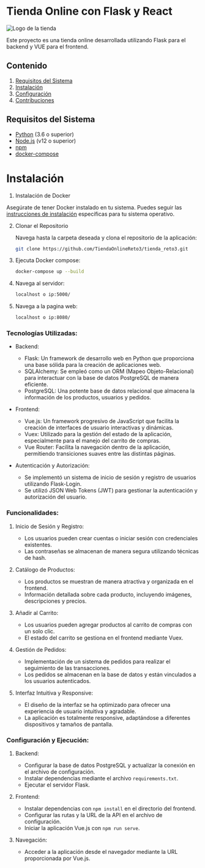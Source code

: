 # Tienda Online con Flask y React

![Logo de la tienda](ruta/al/logo.png)

Este proyecto es una tienda online desarrollada utilizando Flask para el backend y VUE para el frontend.

## Contenido

1. [Requisitos del Sistema](#requisitos-del-sistema)
2. [Instalación](#instalación)
3. [Configuración](#configuración)
4. [Contribuciones](#contribuciones)

## Requisitos del Sistema

- [Python](https://www.python.org/) (3.6 o superior)
- [Node.js](https://nodejs.org/) (v12 o superior)
- [npm](https://www.npmjs.com/)
- [docker-compose](https://docs.docker.com/compose/)

# Instalación

1. Instalación de Docker

Asegúrate de tener Docker instalado en tu sistema. Puedes seguir las [instrucciones de instalación](https://docs.docker.com/get-docker/) específicas para tu sistema operativo.

2. Clonar el Repositorio

   Navega hasta la carpeta deseada y clona el repositorio de la aplicación:

   ```bash
   git clone https://github.com/TiendaOnlineReto3/tienda_reto3.git
   ```

3. Ejecuta Docker compose:

   ```bash
   docker-compose up --build
   ```

4. Navega al servidor:

   ```bash
   localhost o ip:5000/
   ```

5. Navega a la pagina web:

   ```bash
   localhost o ip:8080/
   ```
### Tecnologías Utilizadas:

-   Backend:

    -   Flask: Un framework de desarrollo web en Python que proporciona una base sólida para la creación de aplicaciones web.
    -   SQLAlchemy: Se empleó como un ORM (Mapeo Objeto-Relacional) para interactuar con la base de datos PostgreSQL de manera eficiente.
    -   PostgreSQL: Una potente base de datos relacional que almacena la información de los productos, usuarios y pedidos.
-   Frontend:

    -   Vue.js: Un framework progresivo de JavaScript que facilita la creación de interfaces de usuario interactivas y dinámicas.
    -   Vuex: Utilizado para la gestión del estado de la aplicación, especialmente para el manejo del carrito de compras.
    -   Vue Router: Facilita la navegación dentro de la aplicación, permitiendo transiciones suaves entre las distintas páginas.
-   Autenticación y Autorización:

    -   Se implementó un sistema de inicio de sesión y registro de usuarios utilizando Flask-Login.
    -   Se utilizó JSON Web Tokens (JWT) para gestionar la autenticación y autorización del usuario.

### Funcionalidades:

1.  Inicio de Sesión y Registro:

    -   Los usuarios pueden crear cuentas o iniciar sesión con credenciales existentes.
    -   Las contraseñas se almacenan de manera segura utilizando técnicas de hash.
2.  Catálogo de Productos:

    -   Los productos se muestran de manera atractiva y organizada en el frontend.
    -   Información detallada sobre cada producto, incluyendo imágenes, descripciones y precios.
3.  Añadir al Carrito:

    -   Los usuarios pueden agregar productos al carrito de compras con un solo clic.
    -   El estado del carrito se gestiona en el frontend mediante Vuex.
4.  Gestión de Pedidos:

    -   Implementación de un sistema de pedidos para realizar el seguimiento de las transacciones.
    -   Los pedidos se almacenan en la base de datos y están vinculados a los usuarios autenticados.
5.  Interfaz Intuitiva y Responsive:

    -   El diseño de la interfaz se ha optimizado para ofrecer una experiencia de usuario intuitiva y agradable.
    -   La aplicación es totalmente responsive, adaptándose a diferentes dispositivos y tamaños de pantalla.

### Configuración y Ejecución:

1.  Backend:

    -   Configurar la base de datos PostgreSQL y actualizar la conexión en el archivo de configuración.
    -   Instalar dependencias mediante el archivo `requirements.txt`.
    -   Ejecutar el servidor Flask.
2.  Frontend:

    -   Instalar dependencias con `npm install` en el directorio del frontend.
    -   Configurar las rutas y la URL de la API en el archivo de configuración.
    -   Iniciar la aplicación Vue.js con `npm run serve`.
3.  Navegación:

    -   Acceder a la aplicación desde el navegador mediante la URL proporcionada por Vue.js.
